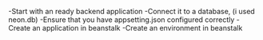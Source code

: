-Start with an ready backend application
-Connect it to a database, (i used neon.db)
-Ensure that you have appsetting.json configured correctly
-Create an application in beanstalk
-Create an environment in beanstalk
